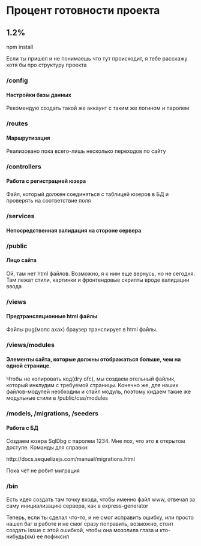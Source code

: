 <h1> Процент готовности проекта </h1>

<h2> 1.2% </h2>

 npm install 

 <p>Если ты пришел и не понимаешь что тут происходит, я тебе расскажу хотя бы про структуру проекта

 <h3> /config </h3>
 <h4>Настройки базы данных </h4>
 <p>Рекомендую создать такой же аккаунт с таким же логином и паролем

 <h3>/routes</h3>
 <h4>Маршрутизация </h4>
 <p>Реализовано пока всего-лишь несколько переходов по сайту
 
 <h3>/controllers</h3>
 <h4>Работа с регистрацией юзера </h4>
<p> Файл, который должен соединяться с таблицей юзеров в БД и проверять на соответствие поля

 <h3>/services</h3>
 <h4>Непосредственная валидация на стороне сервера</h4>

 <h3>/public</h3>
 <h4>Лицо сайта </h4>
 <p>Ой, там нет html файлов. Возможно, я к ним еще вернусь, но не сегодня. Там лежат стили, картинки и фронтендовые скрипты вроде валидации ввода

<h3>/views</h3>
 <h4>Предтрансляционные html файлы </h4>
<p>Файлы pug(мопс ахах) браузер транслирует в html файлы. 

<h3>/views/modules </h3>
 <h4>Элементы сайта, которые должны отображаться больше, чем на одной странице.</h4>
 <p>Чтобы не копировать код(dry ofc), мы создаем отельный файлик, который инклудим с требуемой страницы. Конечно же, для наших файлов-модулей необходим и стайл модуль, поэтому кидаем такие же модульные стили в /public/css/modules

<h3>/models, /migrations, /seeders</h3>
 <h4>Работа с БД</h4>
<p>Cоздаем юзера SqlDbg с паролем 1234. Мне пох, что это в открытом доступе. Команды для справки:
<p>http://docs.sequelizejs.com/manual/migrations.html
<p> Пока чет не робит миграция 

<h3>/bin</h3>
<p>Есть идея создать там точку входа, чтобы именно файл www, отвечал за саму инициализацию сервера, как в express-generator


<p>Теперь, если ты сделал что-то, и не смог исправить ошибку, или просто нашел баг в работе и не смог сразу поправить, возможно, стоит создать issue с этой ошибкой, чтобы она мозолила глаза и кто-нибудь(хм) ее пофиксил

